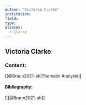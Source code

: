 ```yaml
---
author: "Victoria Clarke"
institution:
field:
type:
aliases:
  - Clarke
---
```


## Victoria Clarke

### Content:
[[@Braun2021-ah|Thematic Analysis]]

#### Bibliography:

![[@Braun2021-ah]]